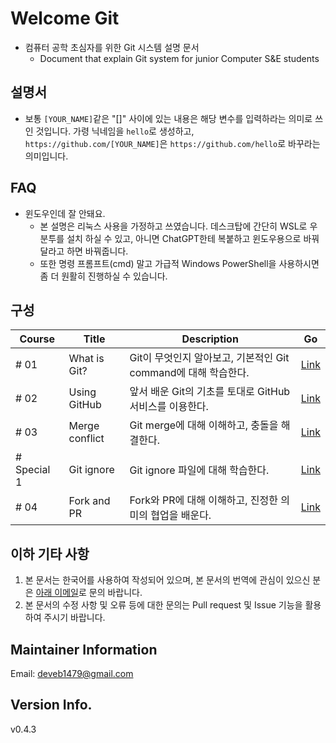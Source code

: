 # Welcome Git

- 컴퓨터 공학 초심자를 위한 Git 시스템 설명 문서
  - Document that explain Git system for junior Computer S&amp;E students

## 설명서

- 보통 `[YOUR_NAME]`같은 "[]" 사이에 있는 내용은 해당 변수를 입력하라는 의미로 쓰인 것입니다. 가령 닉네임을 `hello`로 생성하고, `https://github.com/[YOUR_NAME]`은 `https://github.com/hello`로 바꾸라는 의미입니다.

## FAQ

- 윈도우인데 잘 안돼요.
  - 본 설명은 리눅스 사용을 가정하고 쓰였습니다. 데스크탑에 간단히 WSL로 우분투를 설치 하실 수 있고, 아니면 ChatGPT한테 복붙하고 윈도우용으로 바꿔달라고 하면 바꿔줍니다.
  - 또한 명령 프롬프트(cmd) 말고 가급적 Windows PowerShell을 사용하시면 좀 더 원활히 진행하실 수 있습니다.

## 구성

|Course|Title|Description|Go|
|------|-----|-----------|--|
|# 01|What is Git?|Git이 무엇인지 알아보고, 기본적인 Git command에 대해 학습한다.|[Link](./C01/README.md)|
|# 02|Using GitHub|앞서 배운 Git의 기초를 토대로 GitHub 서비스를 이용한다.|[Link](./C02/README.md)|
|# 03|Merge conflict|Git merge에 대해 이해하고, 충돌을 해결한다.|[Link](./C03/README.md)|
|# Special 1|Git ignore|Git ignore 파일에 대해 학습한다.|[Link](./S1/READMD.md)
|# 04|Fork and PR|Fork와 PR에 대해 이해하고, 진정한 의미의 협업을 배운다.|[Link](./C04/README.md)|

## 이하 기타 사항

1. 본 문서는 한국어를 사용하여 작성되어 있으며, 본 문서의 번역에 관심이 있으신 분은 [아래 이메일](mailto:deveb1479@gmail.com)로 문의 바랍니다.
2. 본 문서의 수정 사항 및 오류 등에 대한 문의는 Pull request 및 Issue 기능을 활용하여 주시기 바랍니다.

## Maintainer Information

Email: deveb1479@gmail.com

## Version Info.

v0.4.3
